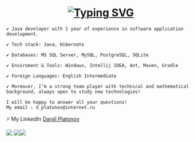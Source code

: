 <!--
**DaniilPLatonov/DaniilPLatonov** is a ✨ _special_ ✨ repository because its `README.md` (this file) appears on your GitHub profile.

Here are some ideas to get you started:

- 🔭 I’m currently working on ...
- 🌱 I’m currently learning ...
- 👯 I’m looking to collaborate on ...
- 🤔 I’m looking for help with ...
- 💬 Ask me about ...
- 📫 How to reach me: ...
- 😄 Pronouns: ...
- ⚡ Fun fact: ...
-->
 
<h1 align="center"><a href="https://git.io/typing-svg"><img src="https://readme-typing-svg.demolab.com?font=Fira+Code&size=24&pause=1000&color=000000&width=435&lines=Hi+there%2C+I'm+Daniil" alt="Typing SVG" /></a> 
</h1>


    ✔️ Java developer with 1 year of experience in software application development. 

    ✔️ Tech stack: Java, Hibernate

    ✔️ Databases: MS SQL Server, MySQL, PostgreSQL, SQLite
    
    ✔️ Enviroment & Tools: Windows, Intellij IDEA, Ant, Maven, Gradle
    
    ✔️ Foreign Languages: English Intermediate

    ✔️ Moreover, I’m a strong team player with technical and mathematical background, always open to study new technologies!

    I will be happy to answer all your questions! 
    My email : d_platonov@internet.ru
   ⚡ My LinkedIn [Daniil Platonov](https://www.linkedin.com/in/daniil-platonov-589872263)
    
![](https://github-profile-summary-cards.vercel.app/api/cards/profile-details?username=DaniilPlatonov&theme=nord_bright)
![](https://github-profile-summary-cards.vercel.app/api/cards/stats?username=DaniilPlatonov&theme=nord_bright)![](https://github-profile-summary-cards.vercel.app/api/cards/productive-time?username=DaniilPlatonov&theme=nord_bright)

